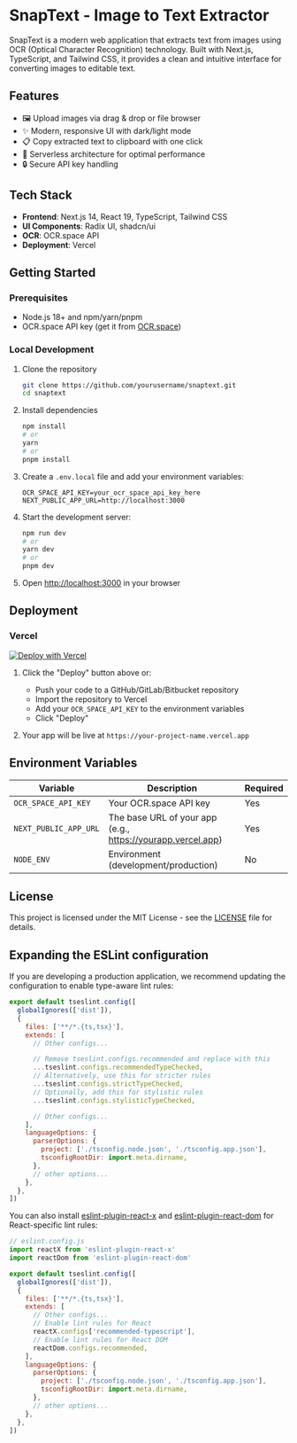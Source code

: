 # SnapText - Image to Text Extractor

SnapText is a modern web application that extracts text from images using OCR (Optical Character Recognition) technology. Built with Next.js, TypeScript, and Tailwind CSS, it provides a clean and intuitive interface for converting images to editable text.

## Features

- 🖼️ Upload images via drag & drop or file browser
- ✨ Modern, responsive UI with dark/light mode
- 📋 Copy extracted text to clipboard with one click
- 🚀 Serverless architecture for optimal performance
- 🔒 Secure API key handling

## Tech Stack

- **Frontend**: Next.js 14, React 19, TypeScript, Tailwind CSS
- **UI Components**: Radix UI, shadcn/ui
- **OCR**: OCR.space API
- **Deployment**: Vercel

## Getting Started

### Prerequisites

- Node.js 18+ and npm/yarn/pnpm
- OCR.space API key (get it from [OCR.space](https://ocr.space/ocrapi/freekey))

### Local Development

1. Clone the repository
   ```bash
   git clone https://github.com/yourusername/snaptext.git
   cd snaptext
   ```

2. Install dependencies
   ```bash
   npm install
   # or
   yarn
   # or
   pnpm install
   ```

3. Create a `.env.local` file and add your environment variables:
   ```env
   OCR_SPACE_API_KEY=your_ocr_space_api_key_here
   NEXT_PUBLIC_APP_URL=http://localhost:3000
   ```

4. Start the development server:
   ```bash
   npm run dev
   # or
   yarn dev
   # or
   pnpm dev
   ```

5. Open [http://localhost:3000](http://localhost:3000) in your browser

## Deployment

### Vercel

[![Deploy with Vercel](https://vercel.com/button)](https://vercel.com/new/clone?repository-url=https%3A%2F%2Fgithub.com%2Fyourusername%2Fsnaptext&env=OCR_SPACE_API_KEY&envDescription=API%20key%20for%20OCR.space%20service&envLink=https%3A%2F%2Focr.space%2Focrapi%2Ffreekey&project-name=snaptext&repository-name=snaptext)

1. Click the "Deploy" button above or:
   - Push your code to a GitHub/GitLab/Bitbucket repository
   - Import the repository to Vercel
   - Add your `OCR_SPACE_API_KEY` to the environment variables
   - Click "Deploy"

2. Your app will be live at `https://your-project-name.vercel.app`

## Environment Variables

| Variable | Description | Required |
|----------|-------------|----------|
| `OCR_SPACE_API_KEY` | Your OCR.space API key | Yes |
| `NEXT_PUBLIC_APP_URL` | The base URL of your app (e.g., https://yourapp.vercel.app) | Yes |
| `NODE_ENV` | Environment (development/production) | No |

## License

This project is licensed under the MIT License - see the [LICENSE](LICENSE) file for details.

## Expanding the ESLint configuration

If you are developing a production application, we recommend updating the configuration to enable type-aware lint rules:

```js
export default tseslint.config([
  globalIgnores(['dist']),
  {
    files: ['**/*.{ts,tsx}'],
    extends: [
      // Other configs...

      // Remove tseslint.configs.recommended and replace with this
      ...tseslint.configs.recommendedTypeChecked,
      // Alternatively, use this for stricter rules
      ...tseslint.configs.strictTypeChecked,
      // Optionally, add this for stylistic rules
      ...tseslint.configs.stylisticTypeChecked,

      // Other configs...
    ],
    languageOptions: {
      parserOptions: {
        project: ['./tsconfig.node.json', './tsconfig.app.json'],
        tsconfigRootDir: import.meta.dirname,
      },
      // other options...
    },
  },
])
```

You can also install [eslint-plugin-react-x](https://github.com/Rel1cx/eslint-react/tree/main/packages/plugins/eslint-plugin-react-x) and [eslint-plugin-react-dom](https://github.com/Rel1cx/eslint-react/tree/main/packages/plugins/eslint-plugin-react-dom) for React-specific lint rules:

```js
// eslint.config.js
import reactX from 'eslint-plugin-react-x'
import reactDom from 'eslint-plugin-react-dom'

export default tseslint.config([
  globalIgnores(['dist']),
  {
    files: ['**/*.{ts,tsx}'],
    extends: [
      // Other configs...
      // Enable lint rules for React
      reactX.configs['recommended-typescript'],
      // Enable lint rules for React DOM
      reactDom.configs.recommended,
    ],
    languageOptions: {
      parserOptions: {
        project: ['./tsconfig.node.json', './tsconfig.app.json'],
        tsconfigRootDir: import.meta.dirname,
      },
      // other options...
    },
  },
])
```
